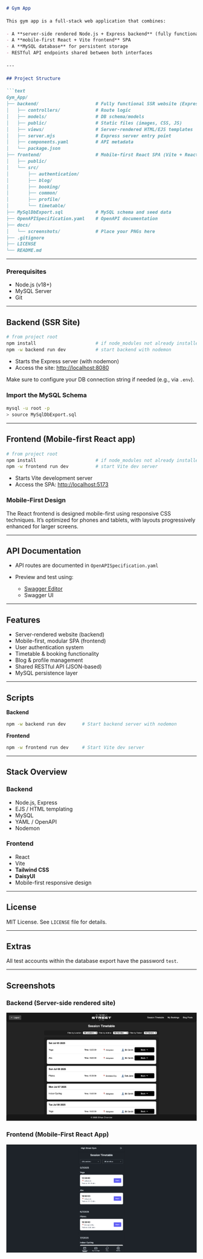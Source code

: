 ````markdown
# Gym App

This gym app is a full-stack web application that combines:

- A **server-side rendered Node.js + Express backend** (fully functional website)  
- A **mobile-first React + Vite frontend** SPA  
- A **MySQL database** for persistent storage  
- RESTful API endpoints shared between both interfaces  

---

## Project Structure

```text
Gym_App/
├── backend/                     # Fully functional SSR website (Express + Views + API)
│   ├── controllers/             # Route logic
│   ├── models/                  # DB schema/models
│   ├── public/                  # Static files (images, CSS, JS)
│   ├── views/                   # Server-rendered HTML/EJS templates
│   ├── server.mjs               # Express server entry point
│   ├── components.yaml          # API metadata
│   └── package.json
├── frontend/                    # Mobile-first React SPA (Vite + React)
│   ├── public/
│   └── src/
│       ├── authentication/
│       ├── blog/
│       ├── booking/
│       ├── common/
│       ├── profile/
│       └── timetable/
├── MySqlDbExport.sql            # MySQL schema and seed data
├── OpenAPISpecification.yaml    # OpenAPI documentation
├── docs/
│   └── screenshots/             # Place your PNGs here
├── .gitignore
├── LICENSE
└── README.md
````

---

### Prerequisites

* Node.js (v18+)
* MySQL Server
* Git

---

## Backend (SSR Site)

```bash
# from project root
npm install                      # if node_modules not already installed
npm -w backend run dev           # start backend with nodemon
```

* Starts the Express server (with nodemon)
* Access the site: [http://localhost:8080](http://localhost:8080)

Make sure to configure your DB connection string if needed (e.g., via `.env`).

### Import the MySQL Schema

```bash
mysql -u root -p
> source MySqlDbExport.sql
```

---

## Frontend (Mobile-first React app)

```bash
# from project root
npm install                      # if node_modules not already installed
npm -w frontend run dev          # start Vite dev server
```

* Starts Vite development server
* Access the SPA: [http://localhost:5173](http://localhost:5173)

### Mobile-First Design

The React frontend is designed mobile-first using responsive CSS techniques. It’s optimized for phones and tablets, with layouts progressively enhanced for larger screens.

---

## API Documentation

* API routes are documented in `OpenAPISpecification.yaml`
* Preview and test using:

  * [Swagger Editor](https://editor.swagger.io/)
  * Swagger UI

---

## Features

* Server-rendered website (backend)
* Mobile-first, modular SPA (frontend)
* User authentication system
* Timetable & booking functionality
* Blog & profile management
* Shared RESTful API (JSON-based)
* MySQL persistence layer

---

## Scripts

**Backend**

```bash
npm -w backend run dev      # Start backend server with nodemon
```

**Frontend**

```bash
npm -w frontend run dev     # Start Vite dev server
```

---

## Stack Overview

### Backend

* Node.js, Express
* EJS / HTML templating
* MySQL
* YAML / OpenAPI
* Nodemon

### Frontend

* React
* Vite
* **Tailwind CSS**
* **DaisyUI**
* Mobile-first responsive design

---

## License

MIT License. See `LICENSE` file for details.

---

## Extras

All test accounts within the database export have the password `test`.

---

## Screenshots

### Backend (Server-side rendered site)

![Backend Timetable Page](docs/screenshots/backend-timetable-page.png)

### Frontend (Mobile‑First React App)

![React Login Page](docs/screenshots/react-frontend-login-page.png)

```
```